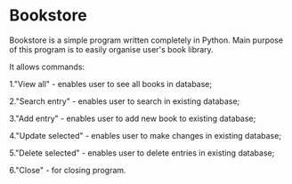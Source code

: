 # Bookstore
Bookstore is a simple program written completely in Python. 
Main purpose of this program is to easily organise user's book library.

It allows commands:

  1."View all" - enables user to see all books in database;
  
  2."Search entry" - enables user to search in existing database;
  
  3."Add entry" - enables user to add new book to existing database;
  
  4."Update selected" - enables user to make changes in existing database;
  
  5."Delete selected" - enables user to delete entries in existing database;
  
  6."Close" - for closing program.
  

